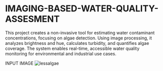 # IMAGING-BASED-WATER-QUALITY-ASSESMENT
This project creates a non-invasive tool for estimating water contaminant concentrations, focusing on algae detection. Using image processing, it analyzes brightness and hue, calculates turbidity, and quantifies algae coverage. The system enables real-time, accessible water quality monitoring for environmental and industrial use cases.

INPUT IMAGE
![lessalgae](https://github.com/user-attachments/assets/f5b6e1e9-980c-4869-b917-de5cc4fe7d47)
